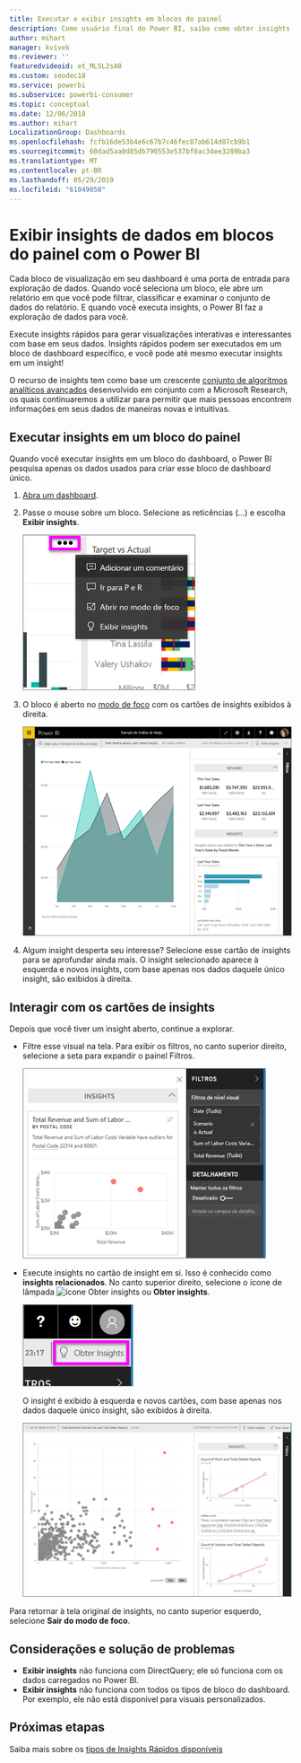 ```yaml
---
title: Executar e exibir insights em blocos do painel
description: Como usuário final do Power BI, saiba como obter insights sobre seus blocos de painel.
author: mihart
manager: kvivek
ms.reviewer: ''
featuredvideoid: et_MLSL2sA8
ms.custom: seodec18
ms.service: powerbi
ms.subservice: powerbi-consumer
ms.topic: conceptual
ms.date: 12/06/2018
ms.author: mihart
LocalizationGroup: Dashboards
ms.openlocfilehash: fcfb16de53b4e6c67b7c46fec87ab614d07cb9b1
ms.sourcegitcommit: 60dad5aa0d85db790553e537bf8ac34ee3289ba3
ms.translationtype: MT
ms.contentlocale: pt-BR
ms.lasthandoff: 05/29/2019
ms.locfileid: "61049058"
---
```

# <a name="view-data-insights-on-dashboard-tiles-with-power-bi"></a>Exibir insights de dados em blocos do painel com o Power BI
Cada bloco de visualização em seu dashboard é uma porta de entrada para exploração de dados. Quando você seleciona um bloco, ele abre um relatório em que você pode filtrar, classificar e examinar o conjunto de dados do relatório. E quando você executa insights, o Power BI faz a exploração de dados para você.

Execute insights rápidos para gerar visualizações interativas e interessantes com base em seus dados. Insights rápidos podem ser executados em um bloco de dashboard específico, e você pode até mesmo executar insights em um insight!

O recurso de insights tem como base um crescente [conjunto de algoritmos analíticos avançados](end-user-insight-types.md) desenvolvido em conjunto com a Microsoft Research, os quais continuaremos a utilizar para permitir que mais pessoas encontrem informações em seus dados de maneiras novas e intuitivas.

## <a name="run-insights-on-a-dashboard-tile"></a>Executar insights em um bloco do painel
Quando você executar insights em um bloco do dashboard, o Power BI pesquisa apenas os dados usados para criar esse bloco de dashboard único. 

1. [Abra um dashboard](end-user-dashboards.md).
2. Passe o mouse sobre um bloco. Selecione as reticências (...) e escolha **Exibir insights**. 

    ![modo de menu de reticências](./media/end-user-insights/power-bi-hover.png)


3. O bloco é aberto no [modo de foco](end-user-focus.md) com os cartões de insights exibidos à direita.    
   
    ![Modo de foco](./media/end-user-insights/pbi-insights-tile.png)    
4. Algum insight desperta seu interesse? Selecione esse cartão de insights para se aprofundar ainda mais. O insight selecionado aparece à esquerda e novos insights, com base apenas nos dados daquele único insight, são exibidos à direita.    

 ## <a name="interact-with-the-insight-cards"></a>Interagir com os cartões de insights
Depois que você tiver um insight aberto, continue a explorar.

   * Filtre esse visual na tela.  Para exibir os filtros, no canto superior direito, selecione a seta para expandir o painel Filtros.

     ![análise de um menu Filtros expandido](./media/end-user-insights/power-bi-insights-on-insights.png)
   
   * Execute insights no cartão de insight em si. Isso é conhecido como **insights relacionados**. No canto superior direito, selecione o ícone de lâmpada ![ícone Obter insights](./media/end-user-insights/power-bi-bulb-icon.png) ou **Obter insights**.
     
     ![barra de menus mostrando o ícone Obter Insights](./media/end-user-insights/power-bi-autoinsights-tile.png)
     
     O insight é exibido à esquerda e novos cartões, com base apenas nos dados daquele único insight, são exibidos à direita.
     
     ![insights sobre insights](./media/end-user-insights/power-bi-insights-on-insights-new.png)

Para retornar à tela original de insights, no canto superior esquerdo, selecione **Sair do modo de foco**.

## <a name="considerations-and-troubleshooting"></a>Considerações e solução de problemas
- **Exibir insights** não funciona com DirectQuery; ele só funciona com os dados carregados no Power BI.
- **Exibir insights** não funciona com todos os tipos de bloco do dashboard. Por exemplo, ele não está disponível para visuais personalizados.<!--[custom visuals](end-user-custom-visuals.md)-->


## <a name="next-steps"></a>Próximas etapas
Saiba mais sobre os [tipos de Insights Rápidos disponíveis](end-user-insight-types.md)

